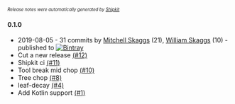 <sup><sup>*Release notes were automatically generated by [Shipkit](http://shipkit.org/)*</sup></sup>

#### 0.1.0
 - 2019-08-05 - 31 commits by [Mitchell Skaggs](https://github.com/magneticflux-) (21), [William Skaggs](https://github.com/ft-l) (10) - published to [![Bintray](https://img.shields.io/badge/Bintray-0.1.0-green.svg)](https://bintray.com/magneticflux/maven/fabric-tree-chopper/0.1.0)
 - Cut a new release [(#12)](https://github.com/magneticflux-/fabric-tree-chopper/pull/12)
 - Shipkit ci [(#11)](https://github.com/magneticflux-/fabric-tree-chopper/pull/11)
 - Tool break mid chop [(#10)](https://github.com/magneticflux-/fabric-tree-chopper/pull/10)
 - Tree chop [(#8)](https://github.com/magneticflux-/fabric-tree-chopper/pull/8)
 - leaf-decay [(#4)](https://github.com/magneticflux-/fabric-tree-chopper/pull/4)
 - Add Kotlin support [(#1)](https://github.com/magneticflux-/fabric-tree-chopper/issues/1)

